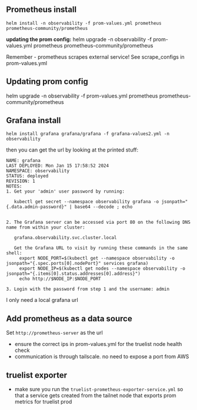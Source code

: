 ## Prometheus install

```
helm install -n observability -f prom-values.yml prometheus prometheus-community/prometheus
```

**updating the prom config:**
helm upgrade -n observability -f prom-values.yml prometheus prometheus-community/prometheus


Remember - prometheus scrapes external service!  See scrape_configs in prom-values.yml

## Updating prom config

helm upgrade -n observability -f prom-values.yml prometheus prometheus-community/prometheus

## Grafana install


```
helm install grafana grafana/grafana -f grafana-values2.yml -n observability
```

then you can get the url by looking at the printed stuff:

```
NAME: grafana
LAST DEPLOYED: Mon Jan 15 17:58:52 2024
NAMESPACE: observability
STATUS: deployed
REVISION: 1
NOTES:
1. Get your 'admin' user password by running:

   kubectl get secret --namespace observability grafana -o jsonpath="{.data.admin-password}" | base64 --decode ; echo


2. The Grafana server can be accessed via port 80 on the following DNS name from within your cluster:

   grafana.observability.svc.cluster.local

   Get the Grafana URL to visit by running these commands in the same shell:
     export NODE_PORT=$(kubectl get --namespace observability -o jsonpath="{.spec.ports[0].nodePort}" services grafana)
     export NODE_IP=$(kubectl get nodes --namespace observability -o jsonpath="{.items[0].status.addresses[0].address}")
     echo http://$NODE_IP:$NODE_PORT

3. Login with the password from step 1 and the username: admin
```

I only need a local grafana url

## Add prometheus as a data source

Set `http://prometheus-server` as the url

- ensure the correct ips in prom-values.yml for the truelist node health check
- communication is through tailscale.  no need to expose a port from AWS

## truelist exporter

- make sure you run the `truelist-prometheus-exporter-service.yml` so that a service gets created from the tailnet node that exports prom metrics for truelist prod
